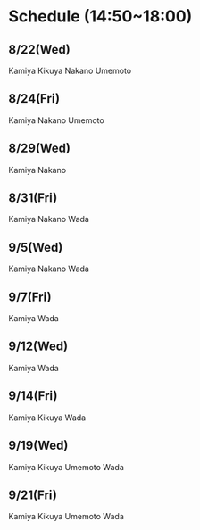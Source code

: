 # Schedule (14:50~18:00)

## 8/22(Wed)

Kamiya
Kikuya
Nakano
Umemoto

## 8/24(Fri)

Kamiya
Nakano
Umemoto

## 8/29(Wed)

Kamiya
Nakano

## 8/31(Fri)

Kamiya
Nakano
Wada

## 9/5(Wed)

Kamiya
Nakano
Wada

## 9/7(Fri)

Kamiya
Wada

## 9/12(Wed)

Kamiya
Wada

## 9/14(Fri)

Kamiya
Kikuya
Wada

## 9/19(Wed)

Kamiya
Kikuya
Umemoto
Wada

## 9/21(Fri)

Kamiya
Kikuya
Umemoto
Wada
